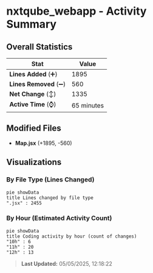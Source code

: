 # nxtqube_webapp - Activity Summary 

## Overall Statistics

| Stat                   | Value                                                             |
| ---------------------- | ----------------------------------------------------------------- |
| **Lines Added** (➕)   | 1895                                          |
| **Lines Removed** (➖) | 560                                        |
| **Net Change** (↕)    | 1335                |
| **Active Time** (⌚)   | 65 minutes |


## Modified Files
- **Map.jsx** (+1895, -560)

## Visualizations

### By File Type (Lines Changed)

```mermaid
pie showData
title Lines changed by file type
".jsx" : 2455
```

### By Hour (Estimated Activity Count)

```mermaid
pie showData
title Coding activity by hour (count of changes)
"10h" : 6
"11h" : 20
"12h" : 13
```


> **Last Updated:** 05/05/2025, 12:18:22